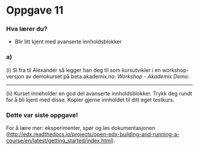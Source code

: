 # Oppgave 11

### Hva lærer du?
* Blir litt kjent med avanserte innholdsblokker

### a)

(i) Si fra til Alexander så legger han deg til som kursutvikler i en workshop-versjon av demokurset på beta.akademix.no: *Workshop - Akademix Demo*.

----
(ii) Kurset inneholder en god del avanserte innholdsblokker. Trykk deg rundt for å bli kjent med disse. Kopier gjerne innholdet til ditt eget testkurs.



### Dette var siste oppgave!

For å lære mer: eksperimenter, spør og les dokumentasjonen (http://edx.readthedocs.io/projects/open-edx-building-and-running-a-course/en/latest/getting_started/index.html).
